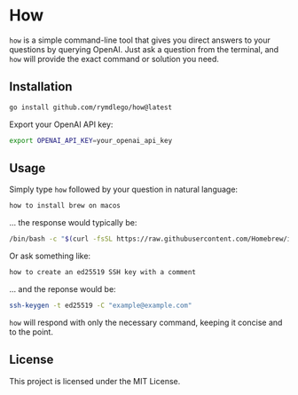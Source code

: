 # How

`how` is a simple command-line tool that gives you direct answers to your questions by querying OpenAI. Just ask a question from the terminal, and `how` will provide the exact command or solution you need.

## Installation

```bash
go install github.com/rymdlego/how@latest
```

Export your OpenAI API key:

```bash
export OPENAI_API_KEY=your_openai_api_key
```

## Usage

Simply type `how` followed by your question in natural language:

```bash
how to install brew on macos
```

... the response would typically be:

```bash
/bin/bash -c "$(curl -fsSL https://raw.githubusercontent.com/Homebrew/install/HEAD/install.sh)"
```

Or ask something like:

```bash
how to create an ed25519 SSH key with a comment
```

... and the reponse would be:

```bash
ssh-keygen -t ed25519 -C "example@example.com"

```

`how` will respond with only the necessary command, keeping it concise and to the point.

## License

This project is licensed under the MIT License.
